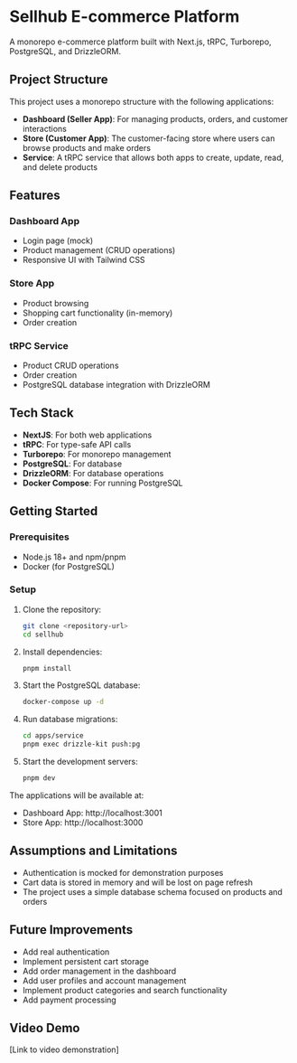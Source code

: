 # Sellhub E-commerce Platform

A monorepo e-commerce platform built with Next.js, tRPC, Turborepo, PostgreSQL, and DrizzleORM.

## Project Structure

This project uses a monorepo structure with the following applications:

- **Dashboard (Seller App)**: For managing products, orders, and customer interactions
- **Store (Customer App)**: The customer-facing store where users can browse products and make orders
- **Service**: A tRPC service that allows both apps to create, update, read, and delete products

## Features

### Dashboard App
- Login page (mock)
- Product management (CRUD operations)
- Responsive UI with Tailwind CSS

### Store App
- Product browsing
- Shopping cart functionality (in-memory)
- Order creation

### tRPC Service
- Product CRUD operations
- Order creation
- PostgreSQL database integration with DrizzleORM

## Tech Stack

- **NextJS**: For both web applications
- **tRPC**: For type-safe API calls
- **Turborepo**: For monorepo management
- **PostgreSQL**: For database
- **DrizzleORM**: For database operations
- **Docker Compose**: For running PostgreSQL

## Getting Started

### Prerequisites

- Node.js 18+ and npm/pnpm
- Docker (for PostgreSQL)

### Setup

1. Clone the repository:
   ```bash
   git clone <repository-url>
   cd sellhub
   ```

2. Install dependencies:
   ```bash
   pnpm install
   ```

3. Start the PostgreSQL database:
   ```bash
   docker-compose up -d
   ```

4. Run database migrations:
   ```bash
   cd apps/service
   pnpm exec drizzle-kit push:pg
   ```

5. Start the development servers:
   ```bash
   pnpm dev
   ```

The applications will be available at:
- Dashboard App: http://localhost:3001
- Store App: http://localhost:3000

## Assumptions and Limitations

- Authentication is mocked for demonstration purposes
- Cart data is stored in memory and will be lost on page refresh
- The project uses a simple database schema focused on products and orders

## Future Improvements

- Add real authentication
- Implement persistent cart storage
- Add order management in the dashboard
- Add user profiles and account management
- Implement product categories and search functionality
- Add payment processing

## Video Demo

[Link to video demonstration]
